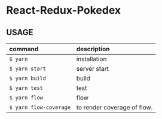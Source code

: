 # React-Redux-Pokedex

## USAGE
| command               | description                |
|:----------------------|:---------------------------|
| `$ yarn`              | installation               |
| `$ yarn start`        | server start               |
| `$ yarn build`        | build                      |
| `$ yarn test`         | test                       |
| `$ yarn flow`         | flow                       |
| `$ yarn flow-coverage`| to render coverage of flow.|

